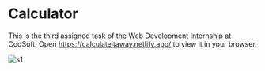 # Calculator
This is the third assigned task of the Web Development Internship at CodSoft. Open https://calculateitaway.netlify.app/ to view it in your browser.

![s1](https://github.com/PariBainsla/calculator/assets/153187084/ad8cdaca-8af6-47b3-9f0a-fb2f6a469708)
